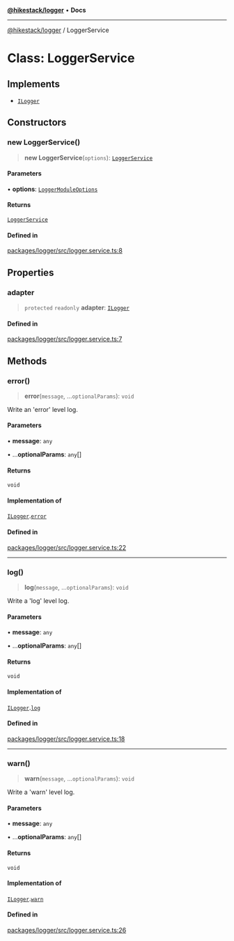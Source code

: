 [**@hikestack/logger**](/official/reference/logger/index.md) • **Docs**

***

[@hikestack/logger](/official/reference/logger/globals.md) / LoggerService

# Class: LoggerService

## Implements

- [`ILogger`](/official/reference/logger/interfaces/ILogger.md)

## Constructors

### new LoggerService()

> **new LoggerService**(`options`): [`LoggerService`](/official/reference/logger/classes/LoggerService.md)

#### Parameters

• **options**: [`LoggerModuleOptions`](/official/reference/logger/interfaces/LoggerModuleOptions.md)

#### Returns

[`LoggerService`](/official/reference/logger/classes/LoggerService.md)

#### Defined in

[packages/logger/src/logger.service.ts:8](https://github.com/hikestack/hike/blob/928de04fa91eff5cc11ce6874f171775c7eb9f5a/packages/logger/src/logger.service.ts#L8)

## Properties

### adapter

> `protected` `readonly` **adapter**: [`ILogger`](/official/reference/logger/interfaces/ILogger.md)

#### Defined in

[packages/logger/src/logger.service.ts:7](https://github.com/hikestack/hike/blob/928de04fa91eff5cc11ce6874f171775c7eb9f5a/packages/logger/src/logger.service.ts#L7)

## Methods

### error()

> **error**(`message`, ...`optionalParams`): `void`

Write an 'error' level log.

#### Parameters

• **message**: `any`

• ...**optionalParams**: `any`[]

#### Returns

`void`

#### Implementation of

[`ILogger`](/official/reference/logger/interfaces/ILogger.md).[`error`](/official/reference/logger/interfaces/ILogger.md#error)

#### Defined in

[packages/logger/src/logger.service.ts:22](https://github.com/hikestack/hike/blob/928de04fa91eff5cc11ce6874f171775c7eb9f5a/packages/logger/src/logger.service.ts#L22)

***

### log()

> **log**(`message`, ...`optionalParams`): `void`

Write a 'log' level log.

#### Parameters

• **message**: `any`

• ...**optionalParams**: `any`[]

#### Returns

`void`

#### Implementation of

[`ILogger`](/official/reference/logger/interfaces/ILogger.md).[`log`](/official/reference/logger/interfaces/ILogger.md#log)

#### Defined in

[packages/logger/src/logger.service.ts:18](https://github.com/hikestack/hike/blob/928de04fa91eff5cc11ce6874f171775c7eb9f5a/packages/logger/src/logger.service.ts#L18)

***

### warn()

> **warn**(`message`, ...`optionalParams`): `void`

Write a 'warn' level log.

#### Parameters

• **message**: `any`

• ...**optionalParams**: `any`[]

#### Returns

`void`

#### Implementation of

[`ILogger`](/official/reference/logger/interfaces/ILogger.md).[`warn`](/official/reference/logger/interfaces/ILogger.md#warn)

#### Defined in

[packages/logger/src/logger.service.ts:26](https://github.com/hikestack/hike/blob/928de04fa91eff5cc11ce6874f171775c7eb9f5a/packages/logger/src/logger.service.ts#L26)
